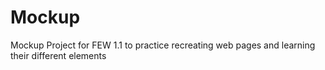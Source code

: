 # Mockup
Mockup Project for FEW 1.1 to practice recreating web pages and learning their different elements
